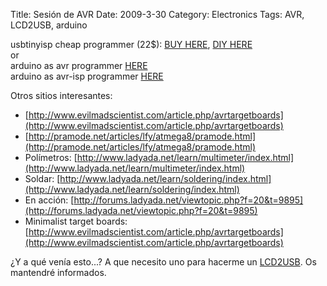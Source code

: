 Title: Sesión de AVR
Date: 2009-3-30
Category: Electronics
Tags: AVR, LCD2USB, arduino

usbtinyisp cheap programmer (22$): [BUY HERE](http://www.adafruit.com/index.php?main_page=product_info&cPath=16&products_id=46), [DIY
HERE](http://www.ladyada.net/make/usbtinyisp/)  
or  
arduino as avr programmer [HERE](http://www.ladyada.net/make/usbtinyisp/)  
arduino as avr-isp programmer [HERE](http://tinker.it/now/2006/12/04/turn-arduino-into-an-avr-isp-programmer/)

Otros sitios interesantes:

- [http://www.evilmadscientist.com/article.php/avrtargetboards](http://www.evilmadscientist.com/article.php/avrtargetboards)
- [http://pramode.net/articles/lfy/atmega8/pramode.html](http://pramode.net/articles/lfy/atmega8/pramode.html)
- Polímetros: [http://www.ladyada.net/learn/multimeter/index.html](http://www.ladyada.net/learn/multimeter/index.html)
- Soldar: [http://www.ladyada.net/learn/soldering/index.html](http://www.ladyada.net/learn/soldering/index.html)
- En acción: [http://forums.ladyada.net/viewtopic.php?f=20&t=9895](http://forums.ladyada.net/viewtopic.php?f=20&t=9895)
- Minimalist target boards: [http://www.evilmadscientist.com/article.php/avrtargetboards](http://www.evilmadscientist.com/article.php/avrtargetboards)

¿Y a qué venía esto...? A que necesito uno para hacerme un [LCD2USB](http://www.harbaum.org/till/lcd2usb/index.shtml).
Os mantendré informados.
